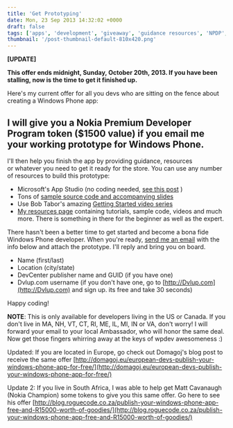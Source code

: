 ```yaml
---
title: 'Get Prototyping'
date: Mon, 23 Sep 2013 14:32:02 +0000
draft: false
tags: ['apps', 'development', 'giveaway', 'guidance resources', 'NPDP', 'premium developer program', 'resources', 'technology', 'windows phone', 'wpdev']
thumbnail: '/post-thumbnail-default-810x420.png'
---
```


**\[UPDATE\]**

**This offer ends midnight, Sunday, October 20th, 2013. If you have been stalling, now is the time to get it finished up.**

Here's my current offer for all you devs who are sitting on the fence about creating a Windows Phone app:

**I will give you a Nokia Premium Developer Program token ($1500 value) if you email me your working prototype for Windows Phone.**
-----------------------------------------------------------------------------------------------------------------------------------

I'll then help you finish the app by providing guidance, resources or whatever you need to get it ready for the store. You can use any number of resources to build this prototype:

*   Microsoft's App Studio (no coding needed, [see this post](http://j.mp/15P0SLY) )
*   Tons of [sample source code and accompanying slides](http://j.mp/W0ekWZ)
*   Use Bob Tabor's amazing [Getting Started video series](http://j.mp/13L4D04)
*   [My resources page](http://j.mp/SuFMsG) containing tutorials, sample code, videos and much more. There is something in there for the beginner as well as the expert.

There hasn't been a better time to get started and become a bona fide Windows Phone developer. When you're ready, [send me an email](http://j.mp/134MFIm) with the info below and attach the prototype. I'll reply and bring you on board.

*   Name (first/last)
*   Location (city/state)
*   DevCenter publisher name and GUID (if you have one)
*   Dvlup.com username (if you don't have one, go to [http://Dvlup.com](http://Dvlup.com) and sign up. its free and take 30 seconds)

Happy coding!

**NOTE**: This is only available for developers living in the US or Canada. If you don't live in MA, NH, VT, CT, RI, ME, IL, MI, IN or VA, don't worry! I will forward your email to your local Ambassador, who will honor the same deal. Now get those fingers whirring away at the keys of wpdev awesomeness :)

Updated: If you are located in Europe, go check out Domagoj's blog post to receive the same offer [http://domagoj.eu/european-devs-publish-your-windows-phone-app-for-free/](http://domagoj.eu/european-devs-publish-your-windows-phone-app-for-free/)

Update 2: If you live in South Africa, I was able to help get Matt Cavanaugh (Nokia Champion) some tokens to give you this same offer. Go here to see his offer [http://blog.roguecode.co.za/publish-your-windows-phone-app-free-and-R15000-worth-of-goodies/](http://blog.roguecode.co.za/publish-your-windows-phone-app-free-and-R15000-worth-of-goodies/)